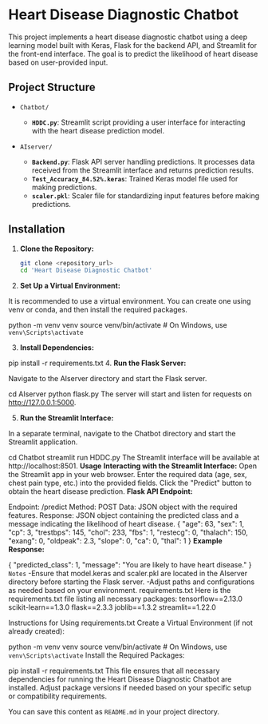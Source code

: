 # Heart Disease Diagnostic Chatbot

This project implements a heart disease diagnostic chatbot using a deep learning model built with Keras, Flask for the backend API, and Streamlit for the front-end interface. The goal is to predict the likelihood of heart disease based on user-provided input.

## Project Structure

- `Chatbot/`
  - **`HDDC.py`**: Streamlit script providing a user interface for interacting with the heart disease prediction model.

- `AIserver/`
  - **`Backend.py`**: Flask API server handling predictions. It processes data received from the Streamlit interface and returns prediction results.
  - **`Test_Accuracy_84.52%.keras`**: Trained Keras model file used for making predictions.
  - **`scaler.pkl`**: Scaler file for standardizing input features before making predictions.

## Installation

1. **Clone the Repository:**

   ```bash
   git clone <repository_url>
   cd 'Heart Disease Diagnostic Chatbot'
2. **Set Up a Virtual Environment:**

It is recommended to use a virtual environment. You can create one using venv or conda, and then install the required packages.


  python -m venv venv
  source venv/bin/activate  # On Windows, use `venv\Scripts\activate`
  
3. **Install Dependencies:**


pip install -r requirements.txt
4. **Run the Flask Server:**

Navigate to the AIserver directory and start the Flask server.


cd AIserver
python flask.py
The server will start and listen for requests on http://127.0.0.1:5000.

5. **Run the Streamlit Interface:**

In a separate terminal, navigate to the Chatbot directory and start the Streamlit application.


cd Chatbot
streamlit run HDDC.py
The Streamlit interface will be available at http://localhost:8501.
**Usage**
**Interacting with the Streamlit Interface:**
Open the Streamlit app in your web browser.
Enter the required data (age, sex, chest pain type, etc.) into the provided fields.
Click the "Predict" button to obtain the heart disease prediction.
**Flask API Endpoint:**

Endpoint: /predict
Method: POST
Data: JSON object with the required features.
Response: JSON object containing the predicted class and a message indicating the likelihood of heart disease.
{
  "age": 63,
  "sex": 1,
  "cp": 3,
  "trestbps": 145,
  "chol": 233,
  "fbs": 1,
  "restecg": 0,
  "thalach": 150,
  "exang": 0,
  "oldpeak": 2.3,
  "slope": 0,
  "ca": 0,
  "thal": 1
}
**Example Response:**

{
  "predicted_class": 1,
  "message": "You are likely to have heart disease."
}
`Notes`
  -Ensure that model.keras and scaler.pkl are located in the AIserver directory before starting the Flask server.
  -Adjust paths and configurations as needed based on your environment.
requirements.txt
Here is the requirements.txt file listing all necessary packages:
tensorflow==2.13.0
scikit-learn==1.3.0
flask==2.3.3
joblib==1.3.2
streamlit==1.22.0

Instructions for Using requirements.txt
Create a Virtual Environment (if not already created):


python -m venv venv
source venv/bin/activate  # On Windows, use `venv\Scripts\activate`
Install the Required Packages:


pip install -r requirements.txt
This file ensures that all necessary dependencies for running the Heart Disease Diagnostic Chatbot are installed. Adjust package versions if needed based on your specific setup or compatibility requirements.



You can save this content as `README.md` in your project directory.
